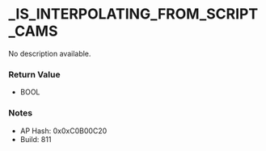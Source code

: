 # _IS_INTERPOLATING_FROM_SCRIPT_CAMS

No description available.

### Return Value
* BOOL

### Notes
* AP Hash: 0x0xC0B00C20
* Build: 811

